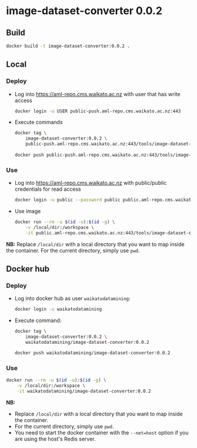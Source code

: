 # image-dataset-converter 0.0.2

## Build

```bash
docker build -t image-dataset-converter:0.0.2 .
```

## Local

### Deploy

* Log into https://aml-repo.cms.waikato.ac.nz with user that has write access

  ```bash
  docker login -u USER public-push.aml-repo.cms.waikato.ac.nz:443
  ```

* Execute commands

  ```bash
  docker tag \
      image-dataset-converter:0.0.2 \
      public-push.aml-repo.cms.waikato.ac.nz:443/tools/image-dataset-converter:0.0.2
      
  docker push public-push.aml-repo.cms.waikato.ac.nz:443/tools/image-dataset-converter:0.0.2
  ```

### Use

* Log into https://aml-repo.cms.waikato.ac.nz with public/public credentials for read access

  ```bash
  docker login -u public --password public public.aml-repo.cms.waikato.ac.nz:443
  ```

* Use image

  ```bash
  docker run --rm -u $(id -u):$(id -g) \
      -v /local/dir:/workspace \
      -it public.aml-repo.cms.waikato.ac.nz:443/tools/image-dataset-converter:0.0.2
  ```

**NB:** Replace `/local/dir` with a local directory that you want to map inside the container. 
For the current directory, simply use `pwd`.


## Docker hub

### Deploy

* Log into docker hub as user `waikatodatamining`:

  ```bash
  docker login -u waikatodatamining
  ```

* Execute command:

  ```bash
  docker tag \
      image-dataset-converter:0.0.2 \
      waikatodatamining/image-dataset-converter:0.0.2
  
  docker push waikatodatamining/image-dataset-converter:0.0.2
  ```

### Use

```bash
docker run --rm -u $(id -u):$(id -g) \
    -v /local/dir:/workspace \
    -it waikatodatamining/image-dataset-converter:0.0.2
```

**NB:** 

* Replace `/local/dir` with a local directory that you want to map inside the container. 
* For the current directory, simply use `pwd`.
* You need to start the docker container with the `--net=host` option if you are using the host's Redis server.
